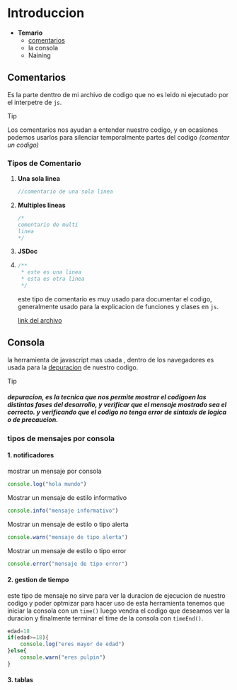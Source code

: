 # Introduccion
- **Temario**
  - [comentarios](#comentarios) 
  - la consola
  - Naining
  
## Comentarios
Es la parte denttro de mi archivo de codigo que no es leido ni ejecutado por el interpetre de `js`.
> [!TIP]
> Los comentarios nos ayudan a entender nuestro codigo, y en ocasiones podemos usarlos para silenciar temporalmente partes del codigo *(comentar un codigo)*

### Tipos de Comentario
1. **Una sola linea**
   ```js
   //comentario de una sola linea
   ```
2. **Multiples lineas**
   ```js
   /*
   comentario de multi
   linea
   */
   ```
3. **JSDoc**
4. ```js
   /**
    * este es una linea
    * esta es otra linea
    */
   ```
   este tipo de comentario es muy usado para documentar el codigo, generalmente usado para la explicacion de funciones y clases en `js`.

   [link del archivo](comentarios.js)

## Consola
la herramienta de javascript mas usada , dentro de los navegadores es usada para la [depuracion](#depuracion) de nuestro codigo.

> [!TIP]
> ##### depuracion, es la tecnica que nos permite mostrar el codigoen las distintas fases del desarrollo, y verificar que el mensaje mostrado sea el correcto. y verificando que el codigo no tenga error de sintaxis de logica o de precaucion.

### tipos de mensajes por consola
#### 1. notificadores
mostrar un mensaje por consola 
```js
console.log("hola mundo")
```
Mostrar un mensaje de estilo informativo
```js
console.info("mensaje informativo")
```
Mostrar un mensaje de estilo o tipo alerta
```js
console.warn("mensaje de tipo alerta")
```
Mostrar un mensaje de estilo o tipo error
```js
console.error("mensaje de tipo error")
```
#### 2. gestion de tiempo
este tipo de mensaje no sirve para ver la duracion de ejecucion de nuestro codigo y poder optmizar para hacer uso de esta herramienta tenemos que iniciar la consola con un `time()` luego vendra el codigo que deseamos ver la duracion y finalmente terminar el time de la consola con `timeEnd()`.
```js
edad=18
if(edad>=18){
    console.log("eres mayor de edad")
}else{
    console.warn("eres pulpin")
}
```
#### 3. tablas 